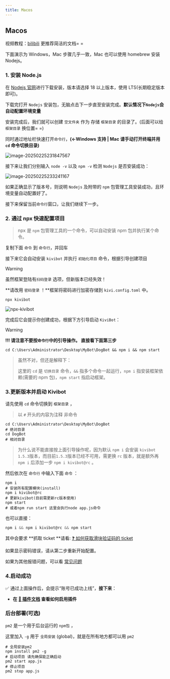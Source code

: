 ```yaml
---
title: Macos
---
```


## Macos

视频教程：[bilibili](https://www.bilibili.com/video/BV19xrkYnEEj/) 更推荐简洁的文档= =

下面演示为 Windows，Mac 步骤几乎一致，Mac 也可以使用 homebrew 安装 Nodejs。

### 1. 安装 Node.js

在 [Nodejs 官网](https://nodejs.org/zh-cn/download/)进行下载安装，版本请选择 18 以上版本，使用 LTS(长期稳定版本即可)。

下载完打开 `Nodejs` 安装包，无脑点击下一步直至安装完成。**默认情况下`Nodejs`会自动配置环境变量**

安装完成后，我们就可以创建 `空文件夹` 作为 存储 `框架目录` 的目录了。(后面可以给 `框架目录` 换位置= =)

同时通过地址栏快速打开`命令行`，**(<-Windows 支持 | Mac 请手动打开终端并用 `cd` 命令切换目录)**

<img src="/new-cmd.png" alt="image-20250225231847567"  />

接下来让我们分别输入 `node -v` 以及 `npm -v` 检测 `Nodejs` 是否安装成功：

<img src="/node-v.png" alt="image-20250225233241167"  />

如果正确显示了版本号，则说明 `Nodejs` 及附带的 `npm` 包管理工具安装成功，且环境变量自动配置好了。

接下来保留当前`命令行`窗口，让我们继续下一步。

### 2. 通过 npx 快速配置项目

> npx 是 `npm` 包管理工具的一个命令，可以自动安装 npm 包并执行某个命令。

复制下面 `命令` 到 `命令行`，并回车

接下来它会自动安装 `kivibot` 并执行 `初始化项目` 命令，根据引导创建项目

> [!Warning]
>
> 虽然框架登陆有`扫码登录` 选项，但新版本已经失效！
>
> **请改用 `密码登录` ！**框架将密码进行加密存储到 `kivi.config.toml` 中。

```shell
npx kivibot
```

![npx-kivibot](/npx-kivibot.png)

完成后它会提示你创建成功，根据下方引导启动 `KiviBot`：

> [!WARNING]
>
> **!!! 请注意不要按`命令行`中的引导操作。 直接看下面第三步**

```shell
cd C:\Users\Administrator\Desktop\MyBot\DogBot && npm i && npm start
```

> 虽然不对，但还是解释下：
>
> 这里的 `cd` 是 `切换目录` 命令，`&&` 指多个命令一起运行，`npm i` 指安装框架依赖(需要的 npm 包)，`npm start` 指启动框架。

### 3.更新版本并启动 Kivibot

请先使用 `cd` 命令切换到 `框架目录` ，

> 以 `#` 开头的内容为注释 非命令

```shell
cd C:\Users\Administrator\Desktop\MyBot\DogBot
# 绝对目录
cd DogBot
# 相对目录
```

> 为什么说不能直接按上面引导操作呢，因为默认 `npm i` 会安装 `kivibot 1.5.3`版本，而目前`1.5.3`版本已经不可用，需更换 `rc` 版本，就是额外再 `npm i` 后添加一步 `npm i kivibot@rc` 。

然后依次在 `命令行` 中输入下面 `命令` ：

```shell
npm i
# 安装所有配置模块(install)
npm i kivibot@rc
# 更新kivibot(目前需更新rc版本使用)
npm start
# 或者npm run start 这里会执行node app.js命令
```

也可以直接：

```typescript
npm i && npm i kivibot@rc && npm start
```

其中会要求 **抓取 ticket **请看: [❓ 如何获取滑块验证码的 ticket](/docs/problem)

如果显示密码错误，请从第二步重新开始配置。

如果为其他报错问题，可以看 [常见问题](/docs/problem)

### 4.启动成功

✅ 通过上面操作后，会提示“账号已成功上线”，**接下来**：

- **在 [🧩 插件文档](/docs/plugin) 查看如何启用插件**

### 后台部署(可选)

`pm2` 是一个用于后台运行的 `npm包` ，

这里加入 `-g` 用于 `全局安装` (global)，就是在所有地方都可以用 `pm2`

```shell
# 全局安装pm2
npm install pm2 -g
# 启动项目 请先确保能正确启动
pm2 start app.js
# 停止项目
pm2 stop app.js
```
